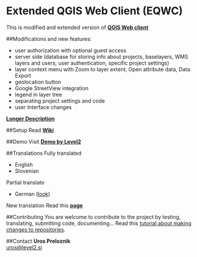 Extended QGIS Web Client (EQWC)
===============================

This is modified and extended version of **[QGIS Web client](https://github.com/qgis/QGIS-Web-Client)**

##Modifications and new features:
* user authorization with optional guest access
* server side (database for storing info about projects, baselayers, WMS layers and users; user authentication, specific project settings)
* layer context menu with Zoom to layer extent, Open attribute data, Data Export
* geolocation button
* Google StreetView integration
* legend in layer tree
* separating project settings and code
* user Interface changes

**[Longer Description](http://level2.si/index.php/2015/06/14/whats-new-in-extended-qgis-web-client/)**

##Setup
Read **[Wiki](../../wiki)**

##Demo
Visit **[Demo by Level2](http://level2.si/gisapp/eu_demo)**

##Translations
Fully translated
* English
* Slovenian

Partial translate
* German ([look](https://github.com/uprel/gisapp/issues/7))

New translation
Read this **[page](../../wiki/6.-Translations)**

##Contributing
You are welcome to contribute to the project by testing, translating, submitting code, documenting... 
Read this [tutorial about making changes to repositories](https://help.github.com/articles/fork-a-repo/).

##Contact
**Uros Preloznik**<br>
uros@level2.si
